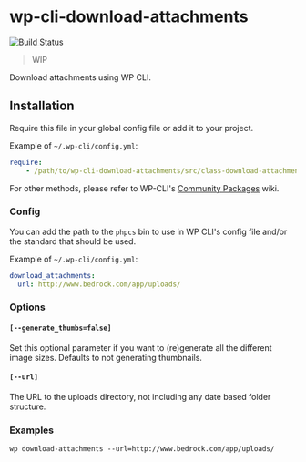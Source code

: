 # wp-cli-download-attachments

[![Build Status](https://travis-ci.org/frozzare/wp-cli-download-attachments.svg)](https://travis-ci.org/frozzare/wp-cli-download-attachments)

> WIP

Download attachments using WP CLI.

## Installation

Require this file in your global config file or add it to your project.

Example of `~/.wp-cli/config.yml`:
```yaml
require:
	- /path/to/wp-cli-download-attachments/src/class-download-attachments-command.php
```

For other methods, please refer to WP-CLI's [Community Packages](https://github.com/wp-cli/wp-cli/wiki/Community-Packages) wiki.

### Config

You can add the path to the `phpcs` bin to use in WP CLI's config file and/or the standard that should be used.

Example of `~/.wp-cli/config.yml`:

```yaml
download_attachments:
  url: http://www.bedrock.com/app/uploads/
```

### Options

#### `[--generate_thumbs=false]`
Set this optional parameter if you want to (re)generate all the different image sizes. Defaults to not generating thumbnails.

#### `[--url]`
The URL to the uploads directory, not including any date based folder structure.

### Examples

```
wp download-attachments --url=http://www.bedrock.com/app/uploads/
```
